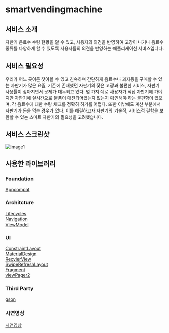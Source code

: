 # smartvendingmachine
## 서비스 소개
자판기 음료수 수량 현황을 알 수 있고, 사용자의 의견을 반영하여 고장이 나거나 음료수 종류를 다양하게 할 수 있도록 사용자들의 의견을 반영하는 애플리케이션 서비스입니다.

## 서비스 필요성
 우리가 어느 곳이든 찾아볼 수 있고 친숙하며 간단하게 음료수나 과자등을 구매할 수 있는 자판기가 많은 요즘, 기존에 존재했던 자판기의 잦은 고장과 불편한 서비스, 자판기 사용률이 잦아지면서 문제가 대두되고 있다. 몇 가지 예로 사용자가 직접 자판기에 가야지만 자판기에 실시간으로 물품이 매진되어있는지 없는지 확인해야 하는 불편함이 있으며, 각 음료수에 대한 수량 체크를 정확히 하기를 어렵다. 또한 이밖에도 계산 부분에서 자판기가 돈을 먹는 경우가 있다. 이를 해결하고자 자판기의 기술적, 서비스적 결함을 보완할 수 있는 스마트 자판기의 필요성을 고려했습니다.

## 서비스 스크린샷
![image1](https://user-images.githubusercontent.com/77232856/148342691-c5497e98-cd37-4ece-87b0-b394ee7a7221.png)

## 사용한 라이브러리
### Foundation
[Appcompat](https://developer.android.com/topic/libraries/support-library/packages#v7-appcompat)   

### Architcture
[Lifecycles](https://developer.android.com/topic/libraries/architecture/lifecycle)   
[Navigation](https://developer.android.com/guide/navigation)   
[ViewModel](https://developer.android.com/topic/libraries/architecture/viewmodel)  

### UI
[ConstraintLayout](https://developer.android.com/training/constraint-layout?hl=ko)   
[MaterialDesign](https://material.io/design)   
[RecylerView](https://developer.android.com/guide/topics/ui/layout/recyclerview?hl=ko)  
[SwipeRefreshLayout](https://developer.android.com/training/swipe/add-swipe-interface?hl=ko)   
[Fragment](https://developer.android.com/guide/components/fragments)   
[viewPager2](https://developer.android.com/guide/navigation/navigation-swipe-view-2?hl=ko)  

### Third Party
[gson](https://github.com/google/gson) 

### 시연영상
[시연영상](https://www.youtube.com/watch?v=6tzyGNPS4sY)

